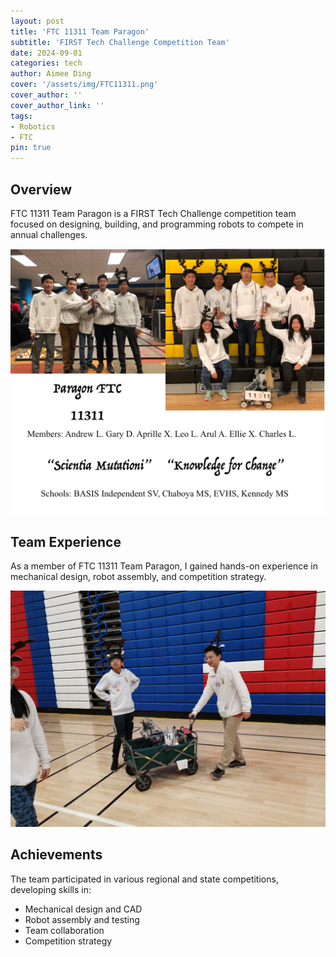 ```yaml
---
layout: post
title: 'FTC 11311 Team Paragon'
subtitle: 'FIRST Tech Challenge Competition Team'
date: 2024-09-01
categories: tech
author: Aimee Ding
cover: '/assets/img/FTC11311.png'
cover_author: ''
cover_author_link: ''
tags: 
- Robotics
- FTC
pin: true
---
```


## Overview 

FTC 11311 Team Paragon is a FIRST Tech Challenge competition team focused on designing, building, and programming robots to compete in annual challenges.

![FTC 11311 Team](/assets/img/FTC11311.png)

## Team Experience

As a member of FTC 11311 Team Paragon, I gained hands-on experience in mechanical design, robot assembly, and competition strategy.

![FTC Competition](/assets/img/gary-ftc11311-2019-3.jpg)

## Achievements

The team participated in various regional and state competitions, developing skills in:
- Mechanical design and CAD
- Robot assembly and testing
- Team collaboration
- Competition strategy

